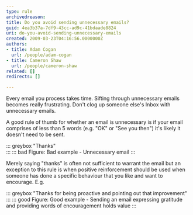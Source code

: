```yaml
---
type: rule
archivedreason: 
title: Do you avoid sending unnecessary emails?
guid: 4ea3b37a-7df9-43cc-ad9c-41bdaade8824
uri: do-you-avoid-sending-unnecessary-emails
created: 2009-03-23T04:16:56.0000000Z
authors:
- title: Adam Cogan
  url: /people/adam-cogan
- title: Cameron Shaw
  url: /people/cameron-shaw
related: []
redirects: []

---
```


Every email you process takes time. Sifting through unnecessary emails becomes really frustrating. Don't clog up someone else's Inbox with unnecessary emails.

<!--endintro-->

A good rule of thumb for whether an email is unnecessary is if your email comprises of less than 5 words (e.g. "OK" or "See you then") it's likely it doesn't need to be sent.

::: greybox
"Thanks"  
:::
::: bad
Figure: Bad example - Unnecessary email
:::

Merely saying "thanks" is often not sufficient to warrant the email but an exception to this rule is when positive reinforcement should be used when someone has done a specific behaviour that you like and want to encourage. E.g.

::: greybox
"Thanks for being proactive and pointing out that improvement"  
:::
::: good
Figure: Good example - Sending an email expressing gratitude and providing words of encouragement holds value
:::
